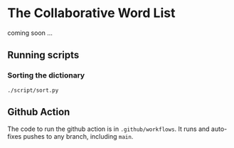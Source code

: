 # The Collaborative Word List
coming soon ...

## Running scripts

### Sorting the dictionary

`./script/sort.py`

## Github Action

The code to run the github action is in `.github/workflows`. It runs and auto-fixes pushes to any branch, including `main`.

